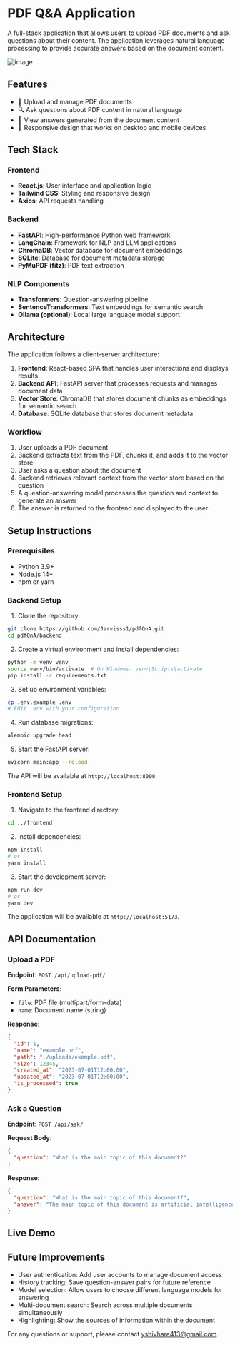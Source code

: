 # PDF Q&A Application

A full-stack application that allows users to upload PDF documents and ask questions about their content. The application leverages natural language processing to provide accurate answers based on the document content.

![image](https://github.com/user-attachments/assets/7241b1d5-3681-4dd3-a73c-1a7827cf6fe1)


## Features

- 📄 Upload and manage PDF documents
- 🔍 Ask questions about PDF content in natural language
- 💬 View answers generated from the document content
- 📱 Responsive design that works on desktop and mobile devices

## Tech Stack

### Frontend
- **React.js**: User interface and application logic
- **Tailwind CSS**: Styling and responsive design
- **Axios**: API requests handling

### Backend
- **FastAPI**: High-performance Python web framework
- **LangChain**: Framework for NLP and LLM applications
- **ChromaDB**: Vector database for document embeddings
- **SQLite**: Database for document metadata storage
- **PyMuPDF (fitz)**: PDF text extraction

### NLP Components
- **Transformers**: Question-answering pipeline
- **SentenceTransformers**: Text embeddings for semantic search
- **Ollama (optional)**: Local large language model support

## Architecture

The application follows a client-server architecture:

1. **Frontend**: React-based SPA that handles user interactions and displays results
2. **Backend API**: FastAPI server that processes requests and manages document data
3. **Vector Store**: ChromaDB that stores document chunks as embeddings for semantic search
4. **Database**: SQLite database that stores document metadata

### Workflow

1. User uploads a PDF document
2. Backend extracts text from the PDF, chunks it, and adds it to the vector store
3. User asks a question about the document
4. Backend retrieves relevant context from the vector store based on the question
5. A question-answering model processes the question and context to generate an answer
6. The answer is returned to the frontend and displayed to the user

## Setup Instructions

### Prerequisites

- Python 3.9+
- Node.js 14+
- npm or yarn

### Backend Setup

1. Clone the repository:
```bash
git clone https://github.com/Jarvisss1/pdfQnA.git
cd pdfQnA/backend
```

2. Create a virtual environment and install dependencies:
```bash
python -m venv venv
source venv/bin/activate  # On Windows: venv\Scripts\activate
pip install -r requirements.txt
```

3. Set up environment variables:
```bash
cp .env.example .env
# Edit .env with your configuration
```

4. Run database migrations:
```bash
alembic upgrade head
```

5. Start the FastAPI server:
```bash
uvicorn main:app --reload
```

The API will be available at `http://localhost:8000`.

### Frontend Setup

1. Navigate to the frontend directory:
```bash
cd ../frontend
```

2. Install dependencies:
```bash
npm install
# or
yarn install
```

3. Start the development server:
```bash
npm run dev
# or
yarn dev
```

The application will be available at `http://localhost:5173`.

## API Documentation

### Upload a PDF

**Endpoint**: `POST /api/upload-pdf/`

**Form Parameters**:
- `file`: PDF file (multipart/form-data)
- `name`: Document name (string)

**Response**:
```json
{
  "id": 1,
  "name": "example.pdf",
  "path": "./uploads/example.pdf",
  "size": 12345,
  "created_at": "2023-07-01T12:00:00",
  "updated_at": "2023-07-01T12:00:00",
  "is_processed": true
}
```

### Ask a Question

**Endpoint**: `POST /api/ask/`

**Request Body**:
```json
{
  "question": "What is the main topic of this document?"
}
```

**Response**:
```json
{
  "question": "What is the main topic of this document?",
  "answer": "The main topic of this document is artificial intelligence and its applications in healthcare."
}
```

## Live Demo



## Future Improvements

- User authentication: Add user accounts to manage document access
- History tracking: Save question-answer pairs for future reference
- Model selection: Allow users to choose different language models for answering
- Multi-document search: Search across multiple documents simultaneously
- Highlighting: Show the sources of information within the document

For any questions or support, please contact [yshivhare413@gmail.com](mailto:yshivhare413@gmail.com).
